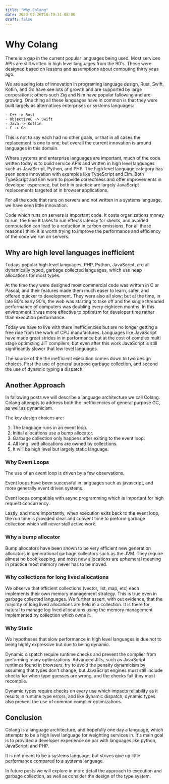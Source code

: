 ```yaml
---
title: "Why Colang"
date: 2023-02-26T10:19:31-08:00
draft: false
---
```


# Why Colang

There is a gap in the current popular languages being used. Most services APIs are still written in high level languages from the 90's. These were designed based on lessons and assumptions about computing thirty yeas ago.

We are seeing lots of innovation in programing language design, Rust, Swift, Kotlin, and Go have see lots of growth and are supported by large corporations; others such Zig and Nim have popular fallowing and are growing. One thing all these languages have in common is that they were built largely as alternatives enterprises or systems languages: 

    - C++ -> Rust
    - ObjectiveC -> Swift
    - Java -> Kotlin
    - C -> Go
    
This is not to say each had no other goals, or that in all cases the replacement is one to one; but overall the current innovation is around languages in this domain.

Where systems and enterprise languages are important, much of the code written today is to build service APIs and written in high level languages such as JavaScript, Python, and PHP. The high level language category has seen some innovation with examples like TypeScript and Elm. Both TypeScript and Elm work to provide correctness and offer improvements in developer esperance, but both in practice are largely JavaScript replacements targeted at in browser applications.

For all the code that runs on servers and not written in a systems language, we have seen little innovation.

Code which runs on servers is important code. It costs organizations money to run, the time it takes to run effects latency for clients, and avoided computation can lead to a reduction in carbon emissions. For all these reasons I think it is worth trying to improve the performance and efficiency of the code we run on servers.

## Why are high level languages inefficient

Todays popular high level languages, PHP, Python, JavaScript, are all dynamically typed, garbage collected languages, which use heap allocations for most types. 

At the time they were designed most commercial code was written in C or Pascal, and their features made them much easer to learn, safer, and offered quicker to development. They were also all slow; but at the time, in late 80's early 90's, the web was starting to take off and the single threaded performance of computers was doubling every eighteen months. In this environment it was more effective to optimism for developer time rather than execution performance.

Today we have to live with there inefficiencies but are no longer getting a free ride from the work of CPU manufactures. Languages like JavaScript have made great strides in in performance but at the cost of complex multi stage optimizing JIT compilers; but even after this work JavaScript is still significantly slower that low level languages.

The source of the the inefficient execution comes down to two design choices. First the use of general purpose garbage collection, and second the use of dynamic typing a dispatch.

## Another Approach
In fallowing posts we will describe a language architecture we call Colang. Colang attempts to address both the inefficiencies of general purpose GC, as well as dynamicism.

The key design choices are:

1. The language runs in an event loop.
2. Initial allocations use a bump allocator.
3. Garbage collection only happens after exiting to the event loop.
3. All long lived allocations are owned by collections.
4. It will be high level but largely static language.

### Why Event Loops
The use of an event loop is driven by a few observations.

Event loops have been successful in languages such as javascript, and more generally event driven systems. 

Event loops compatible with async programming which is important for high request concurrency.

Lastly, and more importantly, when execution exits back to the event loop, the run time is provided clear and convent time to preform garbage collection which will never stall active work.

### Why a bump allocator
Bump allocators have been shown to be very efficient new generation allocators in generational garbage collectors such as the JVM. They require almost no book keeping, and most new allocations are ephemeral meaning in practice most memory never has to be moved.

### Why collections for long lived allocations
We observe that efficient collections (vector, list, map, etc) each implements their own memory management strategy. This is true even in garbage collected languages. We further assert, with out evidence, that the majority of long lived allocations are held in a collection. It is there for natural to manage log lived allocations using the memory management implemented by collection which owns it.

### Why Static
We hypotheses that slow performance in high level languages is due not to being highly expressive but due to being dynamic.

Dynamic dispatch require runtime checks and prevent the complier from preforming many optimizations. Advanced JITs, such as JavaScript runtimes found in browsers, try to avoid the penalty dynamicism by assuming that types don't change; but JavaScript engines must still include checks for when type guesses are wrong, and the checks fail they must recompile.

Dynamic types require checks on every use which impacts reliability as it results in runtime type errors, and like dynamic dispatch, dynamic types also prevent the use of common complier optimizations.

## Conclusion

Colang is a language architecture, and hopefully one day a language, which attempts to be a high level language for weighting services in. It's main goal is to provided a developer experience on par with languages like python, JavaScript, and PHP.

It is not meant to be a systems language, but strives give up little performance compared to a systems language.

In future posts we will explore in more detail the approach to execution and garbage collection, as well as consider the design of the type system.